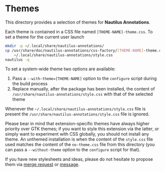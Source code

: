 Themes
======

This directory provides a selection of themes for **Nautilus Annotations**.

Each theme is contained in a CSS file named `[THEME-NAME]-theme.css`. To set a
theme for the current user launch

``` sh
mkdir -p ~/.local/share/nautilus-annotations/
cp /usr/share/doc/nautilus-annotations/css-factory/[THEME-NAME]-theme.css \
	~/.local/share/nautilus-annotations/style.css
nautilus -q
```

To set a system-wide theme two options are available:

1. Pass a `--with-theme=[THEME-NAME]` option to the `configure` script during
   the build process
2. Replace manually, after the package has been installed, the content of
   `/usr/share/nautilus-annotations/style.css` with that of the selected theme

Whenever the `~/.local/share/nautilus-annotations/style.css` file is present
the `/usr/share/nautilus-annotations/style.css` file is ignored.

Please bear in mind that extension-specific themes have always higher priority
over GTK themes; if you want to style this extension via the latter, or simply
want to experiment with CSS globally, you should not install any theme. An
unthemed installation is when the content of the `style.css` file used matches
the content of the `no-theme.css` file from this directory (you can pass a
`--without-theme` option to the `configure` script for that).

If you have new stylesheets and ideas, please do not hesitate to propose them
via [merge request][1] or [message][2].


  [1]: https://gitlab.gnome.org/madmurphy/nautilus-annotations
  [2]: https://gitlab.gnome.org/madmurphy/nautilus-annotations/issues

